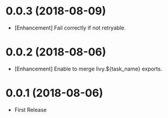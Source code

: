 0.0.3 (2018-08-09)
==================

* [Enhancement] Fail correctly if not retryable.

0.0.2 (2018-08-06)
==================

* [Enhancement] Enable to merge livy.${task_name} exports.

0.0.1 (2018-08-06)
==================

* First Release
